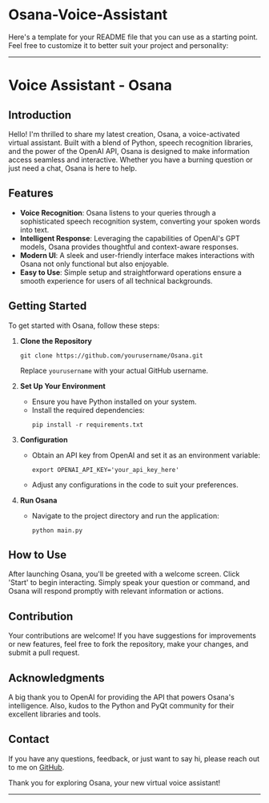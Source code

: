 ﻿# Osana-Voice-Assistant

Here's a template for your README file that you can use as a starting point. Feel free to customize it to better suit your project and personality:

---

# Voice Assistant - Osana

## Introduction

Hello! I'm thrilled to share my latest creation, Osana, a voice-activated virtual assistant. Built with a blend of Python, speech recognition libraries, and the power of the OpenAI API, Osana is designed to make information access seamless and interactive. Whether you have a burning question or just need a chat, Osana is here to help.

## Features

- **Voice Recognition**: Osana listens to your queries through a sophisticated speech recognition system, converting your spoken words into text.
- **Intelligent Response**: Leveraging the capabilities of OpenAI's GPT models, Osana provides thoughtful and context-aware responses.
- **Modern UI**: A sleek and user-friendly interface makes interactions with Osana not only functional but also enjoyable.
- **Easy to Use**: Simple setup and straightforward operations ensure a smooth experience for users of all technical backgrounds.

## Getting Started

To get started with Osana, follow these steps:

1. **Clone the Repository**
   ```
   git clone https://github.com/yourusername/Osana.git
   ```
   Replace `yourusername` with your actual GitHub username.

2. **Set Up Your Environment**
   - Ensure you have Python installed on your system.
   - Install the required dependencies:
     ```
     pip install -r requirements.txt
     ```

3. **Configuration**
   - Obtain an API key from OpenAI and set it as an environment variable:
     ```
     export OPENAI_API_KEY='your_api_key_here'
     ```
   - Adjust any configurations in the code to suit your preferences.

4. **Run Osana**
   - Navigate to the project directory and run the application:
     ```
     python main.py
     ```

## How to Use

After launching Osana, you'll be greeted with a welcome screen. Click 'Start' to begin interacting. Simply speak your question or command, and Osana will respond promptly with relevant information or actions.

## Contribution

Your contributions are welcome! If you have suggestions for improvements or new features, feel free to fork the repository, make your changes, and submit a pull request.

## Acknowledgments

A big thank you to OpenAI for providing the API that powers Osana's intelligence. Also, kudos to the Python and PyQt community for their excellent libraries and tools.

## Contact

If you have any questions, feedback, or just want to say hi, please reach out to me on [GitHub](https://github.com/yourusername).

Thank you for exploring Osana, your new virtual voice assistant!

---

